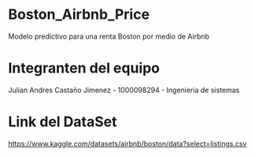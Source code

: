 # Boston_Airbnb_Price
Modelo predictivo para una renta Boston por medio de Airbnb

# Integranten del equipo 

Julian Andres Castaño Jimenez - 1000098294 - Ingenieria de sistemas 

# Link del DataSet

https://www.kaggle.com/datasets/airbnb/boston/data?select=listings.csv

